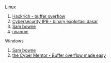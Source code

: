 Linux
1. [Hackrich - buffer overflow]( https://www.youtube.com/watch?v=R4REuv3COn8&list=PLqu05Mjae1Vh_-7T3P-M7QV9BbBdcxeB8)
2. [Cybersecurity IPB - binary exploitasi dasar](https://www.youtube.com/watch?v=g97UZdO-pgM&list=PLn8rJDl0kSc71n4VgX7STqSJ2Y0SaR_sE)
3. [Sam bowne](https://samsclass.info/127/127_DERPCON_2020.shtml) 
4. [nnanom](https://github.com/nnamon/linux-exploitation-course/tree/master)

Windows
1. [Sam bowne](https://samsclass.info/127/127_DERPCON_2020.shtml)
2. [the Cyber Mentor - Buffer overflow made easy](https://www.youtube.com/watch?v=qSnPayW6F7U&list=PLLKT__MCUeix3O0DPbmuaRuR_4Hxo4m3G)